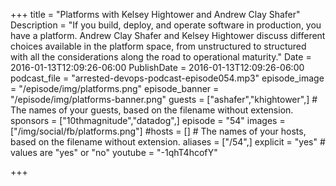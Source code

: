 +++
title = "Platforms with Kelsey Hightower and Andrew Clay Shafer"
Description = "If you build, deploy, and operate software in production, you have a platform. Andrew Clay Shafer and Kelsey Hightower discuss different choices available in the platform space, from unstructured to structured with all the considerations along the road to operational maturity."
Date = 2016-01-13T12:09:26-06:00
PublishDate = 2016-01-13T12:09:26-06:00
podcast_file = "arrested-devops-podcast-episode054.mp3"
episode_image = "/episode/img/platforms.png"
episode_banner = "/episode/img/platforms-banner.png"
guests = ["ashafer","khightower",] # The names of your guests, based on the filename without extension.
sponsors = ["10thmagnitude","datadog",]
episode = "54"
images = ["/img/social/fb/platforms.png"]
#hosts = [] # The names of your hosts, based on the filename without extension.
aliases = ["/54",]
explicit = "yes" # values are "yes" or "no"
youtube = "-1qhT4hcofY"

+++

